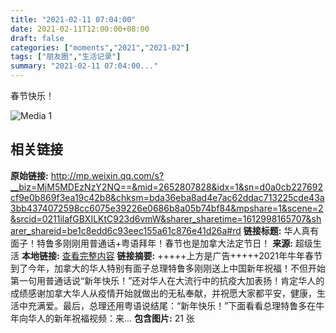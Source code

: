 ```yaml
---
title: "2021-02-11 07:04:00"
date: 2021-02-11T12:00:00+08:00
draft: false
categories: ["moments","2021","2021-02"]
tags: ["朋友圈","生活记录"]
summary: "2021-02-11 07:04:00..."
---
```


春节快乐！

![Media 1](/Moments/photos/2021-02-11/202102110704000.jpg)

## 相关链接

**原始链接:** http://mp.weixin.qq.com/s?__biz=MjM5MDEzNzY2NQ==&mid=2652807828&idx=1&sn=d0a0cb227692cf9e0b869f3ea19c42b8&chksm=bda36eba8ad4e7ac62ddac713225cde43a3bb4374072598cc6075e39226e0686b8a05b74bf84&mpshare=1&scene=2&srcid=0211ilafGBXILKtC923d6vmW&sharer_sharetime=1612998165707&sharer_shareid=be1c8edd6c93eec155a61c876e41d26a#rd
**链接标题:** 华人真有面子！特鲁多刚刚用普通话+粤语拜年！春节也是加拿大法定节日！
**来源:** 超级生活
**本地链接:** [查看完整内容](/link_content/2021/02/2021-02-11-2/link_content/)
**链接摘要:** +++++上方是广告+++++‍‍‍‍‍‍‍‍‍‍‍‍‍‍‍‍‍2021年牛年春节到了今年，加拿大的华人特别有面子总理特鲁多刚刚送上中国新年祝福！不但开始第一句用普通话说“新年快乐！”还对华人在大流行中的抗疫大加表扬！肯定华人的成绩感谢加拿大华人从疫情开始就做出的无私奉献，并祝愿大家都平安，健康，生活中充满爱。最后，总理还用粤语说结尾：“新年快乐！”下面看看总理特鲁多在牛年向华人的新年祝福视频：来...
**包含图片:** 21 张

